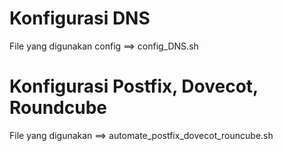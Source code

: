 # Konfigurasi DNS
File yang digunakan config ==> config_DNS.sh

# Konfigurasi Postfix, Dovecot, Roundcube
File yang digunakan ==> automate_postfix_dovecot_rouncube.sh
